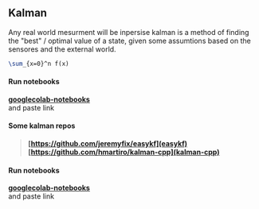

## Kalman 
Any real world mesurment will be inpersise kalman is a method of 
finding the "best" / optimal value of a state, given some assumtions based
 on the sensores and the external world.


```tex
\sum_{x=0}^n f(x)
```

#### Run notebooks
 **[googlecolab-notebooks](https://colab.research.google.com/notebooks/gpu.ipynb)**    
 and paste link
 
#### Some kalman repos
> **[https://github.com/jeremyfix/easykf](easykf)**    
> **[https://github.com/hmartiro/kalman-cpp](kalman-cpp)**    


#### Run notebooks
 **[googlecolab-notebooks](https://colab.research.google.com/notebooks/gpu.ipynb)**    
 and paste link
 
